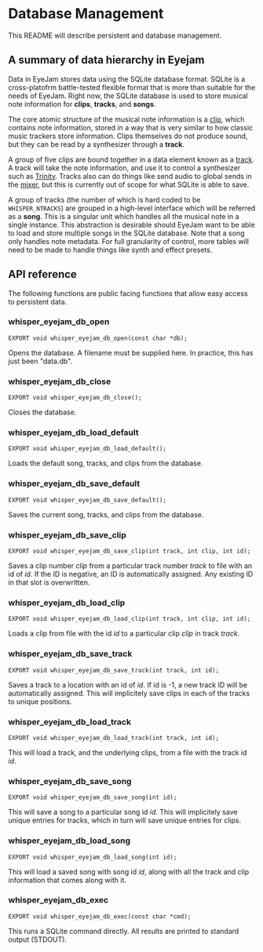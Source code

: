 # Database Management

This README will describe persistent and database management. 

## A summary of data hierarchy in Eyejam

Data in EyeJam stores data using the SQLite database format. SQLite is a 
cross-platofrm battle-tested flexible format that is more than suitable for
the needs of EyeJam. Right now, the SQLite database is used to store
musical note information for **clips**, **tracks**, and **songs**. 

The core atomic structure of the musical note information is a [clip](clip.md),
which contains note information, stored in a way that is very similar to
how classic music trackers store information. Clips themselves do not produce 
sound, but they can be read by a synthesizer through a **track**.

A group of five clips are bound together in a data element known as a 
[track](tracks.md). A track will take the note information, and use it to control
a synthesizer such as [Trinity](../trinity/README.md). Tracks also can do
things like send audio to global sends in the [mixer](mixer.md), but this is
currently out of scope for what SQLite is able to save.

A group of tracks (the number of which is hard coded to be 
``WHISPER_NTRACKS``) are grouped in a high-level interface which will be 
referred as a **song**. This is a singular unit which handles all the musical 
note in a single instance. This abstraction is desirable should EyeJam want
to be able to load and store multiple songs in the SQLite database. 
Note that a song only handles note metadata. For full granularity of control, 
more tables will need to be made to handle things like synth and effect 
presets. 

## API reference

The following functions are public facing functions that allow easy access
to persistent data.

### whisper\_eyejam\_db\_open
    EXPORT void whisper_eyejam_db_open(const char *db);

Opens the database. A filename must be supplied here. In practice, this 
has just been "data.db". 

### whisper\_eyejam\_db\_close
    EXPORT void whisper_eyejam_db_close();

Closes the database.

### whisper\_eyejam\_db\_load\_default
    EXPORT void whisper_eyejam_db_load_default();

Loads the default song, tracks, and clips from the database. 

### whisper\_eyejam\_db\_save\_default
    EXPORT void whisper_eyejam_db_save_default();

Saves the current song, tracks, and clips from the database.

### whisper\_eyejam\_db\_save\_clip
    EXPORT void whisper_eyejam_db_save_clip(int track, int clip, int id);

Saves a clip number *clip* from a particular track number *track* to file
with an id of *id*. If the ID is negative, an ID is automatically assigned.
Any existing ID in that slot is overwritten. 


### whisper\_eyejam\_db\_load\_clip
    EXPORT void whisper_eyejam_db_load_clip(int track, int clip, int id);

Loads a clip from file with the id *id* to a particular clip *clip* in track
*track*. 

### whisper\_eyejam\_db\_save\_track
    EXPORT void whisper_eyejam_db_save_track(int track, int id);

Saves a track to a location with an id of *id*. If id is -1, a new track ID
will be automatically assigned. This will implicitely save clips in each of the 
tracks to unique positions. 


### whisper\_eyejam\_db\_load\_track
    EXPORT void whisper_eyejam_db_load_track(int track, int id);

This will load a track, and the underlying clips, from a file with the track
id *id*.

### whisper\_eyejam\_db\_save\_song
    EXPORT void whisper_eyejam_db_save_song(int id);

This will save a song to a particular song id *id*. This will implicitely save
unique entries for tracks, which in turn will save unique entries for clips.

### whisper\_eyejam\_db\_load\_song
    EXPORT void whisper_eyejam_db_load_song(int id);

This will load a saved song with song id *id*, along with all the track 
and clip information that comes along with it.

### whisper\_eyejam\_db\_exec
    EXPORT void whisper_eyejam_db_exec(const char *cmd);

This runs a SQLite command directly. All results are printed to 
standard output (STDOUT).
